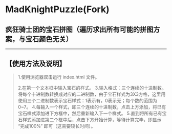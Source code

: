 # MadKnightPuzzle(Fork)
## 疯狂骑士团的宝石拼图（遍历求出所有可能的拼图方案，与宝石颜色无关）
*** 
## 【使用方法及说明】
>1.使用浏览器双击运行 index.html 文件。  
>
>2.在第一个文本框中输入宝石的样式。
>3.输入格式：三个连续的十进制数。将每个十进制数转换成对应的二进制数，由于宝石样式为3X3方格，这里用使用三个二进制数表示宝石样式：1表示有，0表示无；每个数的范围为0~7。
>4.每输入一个样式，即三个连续的十进制数，点击上方添加，将已有宝石样式添加进下方框中，然后重新输入下一个样式。
>5.直到将所有已有宝石样式添加进第二个框中后，点击下方开始计算，等待计算完毕，即显示 “完成100%” 即可（这需要较长时间）。
